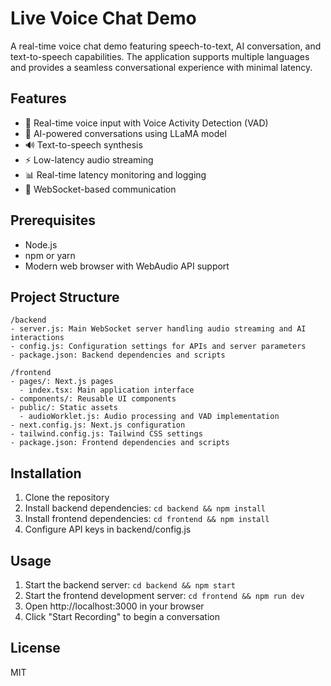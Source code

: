 # Live Voice Chat Demo

A real-time voice chat demo featuring speech-to-text, AI conversation, and text-to-speech capabilities. The application supports multiple languages and provides a seamless conversational experience with minimal latency.

## Features

- 🎤 Real-time voice input with Voice Activity Detection (VAD)
- 🤖 AI-powered conversations using LLaMA model
- 🔊 Text-to-speech synthesis
- ⚡ Low-latency audio streaming
- 📊 Real-time latency monitoring and logging
- 🎯 WebSocket-based communication

## Prerequisites

- Node.js
- npm or yarn
- Modern web browser with WebAudio API support

## Project Structure

```
/backend
- server.js: Main WebSocket server handling audio streaming and AI interactions
- config.js: Configuration settings for APIs and server parameters
- package.json: Backend dependencies and scripts
```

```
/frontend
- pages/: Next.js pages
  - index.tsx: Main application interface
- components/: Reusable UI components
- public/: Static assets
  - audioWorklet.js: Audio processing and VAD implementation
- next.config.js: Next.js configuration
- tailwind.config.js: Tailwind CSS settings
- package.json: Frontend dependencies and scripts
```

## Installation

1. Clone the repository
2. Install backend dependencies: `cd backend && npm install`
3. Install frontend dependencies: `cd frontend && npm install`
5. Configure API keys in backend/config.js

## Usage

1. Start the backend server: `cd backend && npm start`
2. Start the frontend development server: `cd frontend && npm run dev`
3. Open http://localhost:3000 in your browser
4. Click "Start Recording" to begin a conversation

## License

MIT

